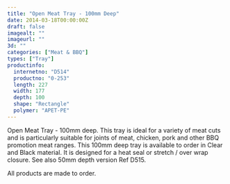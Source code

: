 ```yaml
---
title: "Open Meat Tray - 100mm Deep"
date: 2014-03-18T00:00:00Z
draft: false
imagealt: ""
imageurl: ""
3d: ""
categories: ["Meat & BBQ"]
types: ["Tray"]
productinfo:
  internetno: "D514"
  productno: "0-253"
  length: 227
  width: 177
  depth: 100
  shape: "Rectangle"
  polymer: "APET-PE"
---
```

Open Meat Tray - 100mm deep. This tray is ideal for a variety of meat cuts and is particularly suitable for joints of meat, chicken, pork and other BBQ promotion meat ranges. This 100mm deep tray is available to order in Clear and Black material. It is designed for a heat seal or stretch / over wrap closure. See also 50mm depth version Ref D515.

All products are made to order.

 